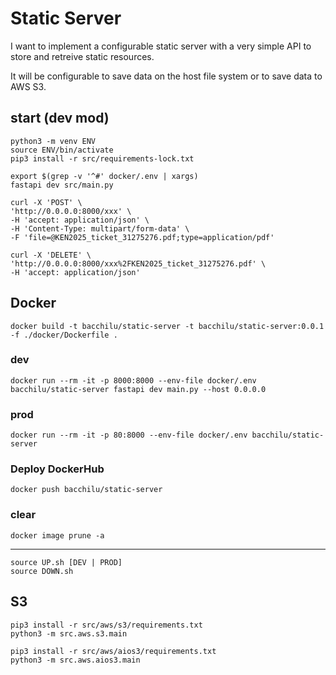 # Static Server

I want to implement a configurable static server with a very simple API to store and retreive static resources.

It will be configurable to save data on the host file system or to save data to AWS S3.

## start (dev mod)

    python3 -m venv ENV
    source ENV/bin/activate
    pip3 install -r src/requirements-lock.txt

    export $(grep -v '^#' docker/.env | xargs)
    fastapi dev src/main.py

    curl -X 'POST' \
    'http://0.0.0.0:8000/xxx' \
    -H 'accept: application/json' \
    -H 'Content-Type: multipart/form-data' \
    -F 'file=@KEN2025_ticket_31275276.pdf;type=application/pdf'

    curl -X 'DELETE' \
    'http://0.0.0.0:8000/xxx%2FKEN2025_ticket_31275276.pdf' \
    -H 'accept: application/json'

## Docker

    docker build -t bacchilu/static-server -t bacchilu/static-server:0.0.1 -f ./docker/Dockerfile .

### dev

    docker run --rm -it -p 8000:8000 --env-file docker/.env bacchilu/static-server fastapi dev main.py --host 0.0.0.0

### prod

    docker run --rm -it -p 80:8000 --env-file docker/.env bacchilu/static-server

### Deploy DockerHub

    docker push bacchilu/static-server

### clear

    docker image prune -a

---

    source UP.sh [DEV | PROD]
    source DOWN.sh

## S3

    pip3 install -r src/aws/s3/requirements.txt
    python3 -m src.aws.s3.main

    pip3 install -r src/aws/aios3/requirements.txt
    python3 -m src.aws.aios3.main

